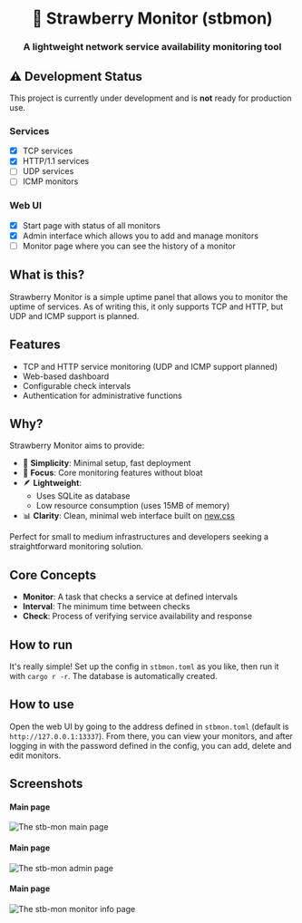 <div align="center">
    <h1> 🍓 Strawberry Monitor (stbmon)</h1>
    <h3>A lightweight network service availability monitoring tool</h3>
</div>

## ⚠️ Development Status

This project is currently under development and is **not** ready for production use.

### Services
- [x] TCP services
- [x] HTTP/1.1 services
- [ ] UDP services
- [ ] ICMP monitors

### Web UI
- [x] Start page with status of all monitors
- [x] Admin interface which allows you to add and manage monitors
- [ ] Monitor page where you can see the history of a monitor

## What is this?

Strawberry Monitor is a simple uptime panel that allows you to monitor the uptime of services. As of writing this, it only supports TCP and HTTP, but UDP and ICMP support is planned.

## Features

- TCP and HTTP service monitoring (UDP and ICMP support planned)
- Web-based dashboard
- Configurable check intervals
- Authentication for administrative functions

## Why? 

Strawberry Monitor aims to provide:

- 🚀 **Simplicity**: Minimal setup, fast deployment
- 🎯 **Focus**: Core monitoring features without bloat
- 🪶 **Lightweight**:
   - Uses SQLite as database
   - Low resource consumption (uses 15MB of memory)
- 📊 **Clarity**: Clean, minimal web interface built on [new.css](https://newcss.net)

Perfect for small to medium infrastructures and developers seeking a straightforward monitoring solution.

## Core Concepts

- **Monitor**: A task that checks a service at defined intervals
- **Interval**: The minimum time between checks
- **Check**: Process of verifying service availability and response

## How to run

It's really simple! Set up the config in `stbmon.toml` as you like, then run it with `cargo r -r`. The database is automatically created.

## How to use

Open the web UI by going to the address defined in `stbmon.toml` (default is `http://127.0.0.1:13337`). From there, you can view your monitors, and after logging in with the password defined in the config, you can add, delete and edit monitors.

## Screenshots

#### Main page
![The stb-mon main page](https://github.com/Strawberry-Foundations/stb-mon/raw/master/main-page.png)

#### Main page
![The stb-mon admin page](https://github.com/Strawberry-Foundations/stb-mon/raw/master/admin.png)

#### Main page
![The stb-mon monitor info page](https://github.com/Strawberry-Foundations/stb-mon/raw/master/monitor-info.png)